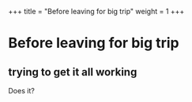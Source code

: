 +++
title = "Before leaving for big trip"
weight = 1
+++
# Before leaving for big trip
## trying to get it all working

Does it?